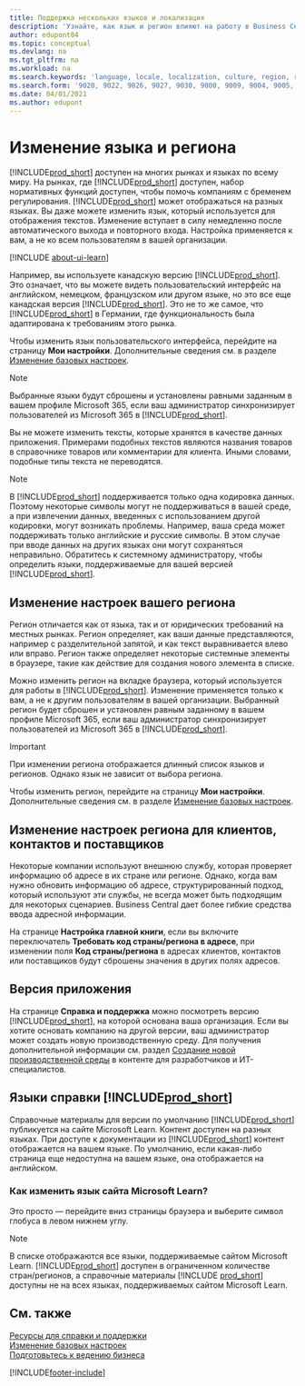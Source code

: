 ```yaml
---
title: Поддержка нескольких языков и локализация
description: 'Узнайте, как язык и регион влияют на работу в Business Central. Измените язык пользовательского интерфейса на странице "Мои настройки".'
author: edupont04
ms.topic: conceptual
ms.devlang: na
ms.tgt_pltfrm: na
ms.workload: na
ms.search.keywords: 'language, locale, localization, culture, region, regional settings'
ms.search.form: '9020, 9022, 9026, 9027, 9030, 9000, 9009, 9004, 9005, 9024, 9006, 9007, 9010, 9016, 9017'
ms.date: 04/01/2021
ms.author: edupont
---
```

# <a name="changing-language-and-region" />Изменение языка и региона

[!INCLUDE[prod_short](includes/prod_short.md)] доступен на многих рынках и языках по всему миру. На рынках, где [!INCLUDE[prod_short](includes/prod_short.md)] доступен, набор нормативных функций доступен, чтобы помочь компаниям с бременем регулирования. [!INCLUDE[prod_short](includes/prod_short.md)] может отображаться на разных языках. Вы даже можете изменить язык, который используется для отображения текстов. Изменение вступает в силу немедленно после автоматического выхода и повторного входа. Настройка применяется к вам, а не ко всем пользователям в вашей организации.  

[!INCLUDE [about-ui-learn](includes/about-ui-learn.md)]

Например, вы используете канадскую версию [!INCLUDE[prod_short](includes/prod_short.md)]. Это означает, что вы можете видеть пользовательский интерфейс на английском, немецком, французском или другом языке, но это все еще канадская версия [!INCLUDE[prod_short](includes/prod_short.md)]. Это не то же самое, что [!INCLUDE[prod_short](includes/prod_short.md)] в Германии, где функциональность была адаптирована к требованиям этого рынка.  

Чтобы изменить язык пользовательского интерфейса, перейдите на страницу **Мои настройки**. Дополнительные сведения см. в разделе [Изменение базовых настроек](ui-change-basic-settings.md#language). 

> [!NOTE]  
> Выбранные языки будут сброшены и установлены равными заданным в вашем профиле Microsoft 365, если ваш администратор синхронизирует пользователей из Microsoft 365 в [!INCLUDE[prod_short](includes/prod_short.md)].

Вы не можете изменить тексты, которые хранятся в качестве данных приложения. Примерами подобных текстов являются названия товаров в справочнике товаров или комментарии для клиента. Иными словами, подобные типы текста не переводятся.  

> [!NOTE]  
> В [!INCLUDE[prod_short](includes/prod_short.md)] поддерживается только одна кодировка данных. Поэтому некоторые символы могут не поддерживаться в вашей среде, а при извлечении данных, введенных с использованием другой кодировки, могут возникать проблемы. Например, ваша среда может поддерживать только английские и русские символы. В этом случае при вводе данных на других языках они могут сохраняться неправильно. Обратитесь к системному администратору, чтобы определить языки, поддерживаемые для вашей версией [!INCLUDE[prod_short](includes/prod_short.md)].  

## <a name="changing-your-region-setting" />Изменение настроек вашего региона

Регион отличается как от языка, так и от юридических требований на местных рынках. Регион определяет, как ваши данные представляются, например с разделительной запятой, и как текст выравнивается влево или вправо. Регион также определяет некоторые системные элементы в браузере, такие как действие для создания нового элемента в списке.  

Можно изменить регион на вкладке браузера, который используется для работы в [!INCLUDE[prod_short](includes/prod_short.md)]. Изменение применяется только к вам, а не к другим пользователям в вашей организации.  Выбранный регион будет сброшен и установлен равным заданному в вашем профиле Microsoft 365, если ваш администратор синхронизирует пользователей из Microsoft 365 в [!INCLUDE[prod_short](includes/prod_short.md)].

> [!IMPORTANT]  
> При изменении региона отображается длинный список языков и регионов. Однако язык не зависит от выбора региона.  

Чтобы изменить регион, перейдите на страницу **Мои настройки**. Дополнительные сведения см. в разделе [Изменение базовых настроек](ui-change-basic-settings.md).  

## <a name="changing-the-region-setting-for-customers-contacts-and-vendors" />Изменение настроек региона для клиентов, контактов и поставщиков

Некоторые компании используют внешнюю службу, которая проверяет информацию об адресе в их стране или регионе. Однако, когда вам нужно обновить информацию об адресе, структурированный подход, который используют эти службы, не всегда может быть подходящим для некоторых сценариев. Business Central дает более гибкие средства ввода адресной информации.

На странице **Настройка главной книги**, если вы включите переключатель **Требовать код страны/региона в адресе**, при изменении поля **Код страны/региона** в адресах клиентов, контактов или поставщиков будут сброшены значения в других полях адресов.

## <a name="application-version" />Версия приложения

На странице **Справка и поддержка** можно посмотреть версию [!INCLUDE[prod_short](includes/prod_short.md)], на которой основана ваша организация. Если вы хотите основать компанию на другой версии, ваш администратор может создать новую производственную среду. Для получения дополнительной информации см. раздел [Создание новой производственной среды](/dynamics365/business-central/dev-itpro/administration/tenant-admin-center-environments#create-a-new-production-environment) в контенте для разработчиков и ИТ-специалистов.  

## <a name="languages-of-the--help" />Языки справки [!INCLUDE[prod_short](includes/prod_short.md)]

Справочные материалы для версии по умолчанию [!INCLUDE[prod_short](includes/prod_short.md)] публикуется на сайте Microsoft Learn. Контент доступен на разных языках. При доступе к документации из [!INCLUDE[prod_short](includes/prod_short.md)] контент отображается на вашем языке. По умолчанию, если какая-либо страница еще недоступна на вашем языке, она отображается на английском.

### <a name="how-do-i-change-the-language-of-the-microsoft-learn-site" />Как изменить язык сайта Microsoft Learn?

Это просто — перейдите вниз страницы браузера и выберите символ глобуса в левом нижнем углу.

> [!NOTE]  
> В списке отображаются все языки, поддерживаемые сайтом Microsoft Learn. [!INCLUDE[prod_short](includes/prod_short.md)] доступен в ограниченном количестве стран/регионов, а справочные материалы [!INCLUDE [prod_short](includes/prod_short.md)] доступны не на всех языках, поддерживаемых сайтом Microsoft Learn.

## <a name="see-also" />См. также

[Ресурсы для справки и поддержки](product-help-and-support.md)  
[Изменение базовых настроек](ui-change-basic-settings.md)  
[Подготовьтесь к ведению бизнеса](ui-get-ready-business.md)  


[!INCLUDE[footer-include](includes/footer-banner.md)]

